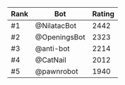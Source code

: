 Rank|Bot|Rating
---|---|---
#1|@NilatacBot|2442
#2|@OpeningsBot|2323
#3|@anti-bot|2214
#4|@CatNail|2012
#5|@pawnrobot|1940
